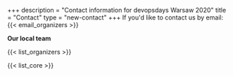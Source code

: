 +++
description = "Contact information for devopsdays Warsaw 2020"
title = "Contact"
type = "new-contact"
+++
If you'd like to contact us by email: {{< email_organizers >}}

**Our local team**

{{< list_organizers >}}


{{< list_core >}}